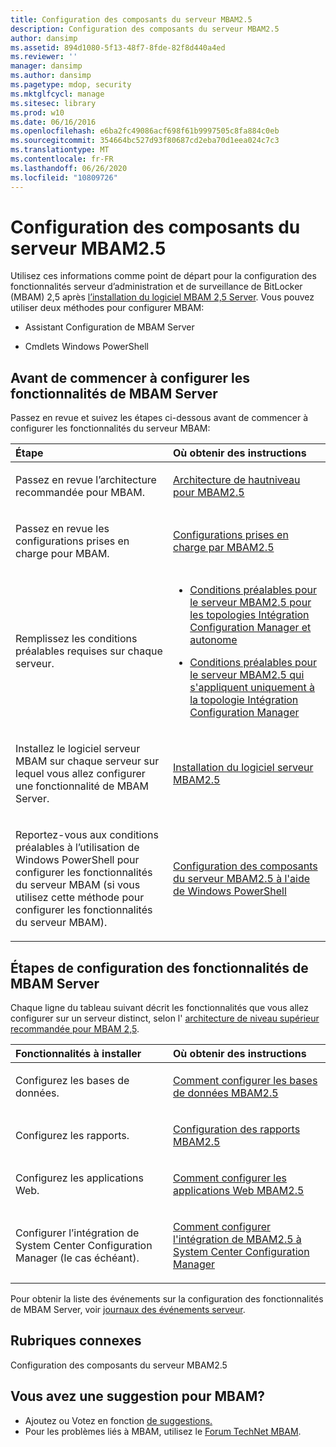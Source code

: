 ```yaml
---
title: Configuration des composants du serveur MBAM2.5
description: Configuration des composants du serveur MBAM2.5
author: dansimp
ms.assetid: 894d1080-5f13-48f7-8fde-82f8d440a4ed
ms.reviewer: ''
manager: dansimp
ms.author: dansimp
ms.pagetype: mdop, security
ms.mktglfcycl: manage
ms.sitesec: library
ms.prod: w10
ms.date: 06/16/2016
ms.openlocfilehash: e6ba2fc49086acf698f61b9997505c8fa884c0eb
ms.sourcegitcommit: 354664bc527d93f80687cd2eba70d1eea024c7c3
ms.translationtype: MT
ms.contentlocale: fr-FR
ms.lasthandoff: 06/26/2020
ms.locfileid: "10809726"
---
```

# Configuration des composants du serveur MBAM2.5


Utilisez ces informations comme point de départ pour la configuration des fonctionnalités serveur d’administration et de surveillance de BitLocker (MBAM) 2,5 après [l’installation du logiciel MBAM 2,5 Server](installing-the-mbam-25-server-software.md). Vous pouvez utiliser deux méthodes pour configurer MBAM:

-   Assistant Configuration de MBAM Server

-   Cmdlets Windows PowerShell

## Avant de commencer à configurer les fonctionnalités de MBAM Server


Passez en revue et suivez les étapes ci-dessous avant de commencer à configurer les fonctionnalités du serveur MBAM:

<table>
<colgroup>
<col width="50%" />
<col width="50%" />
</colgroup>
<thead>
<tr class="header">
<th align="left">Étape</th>
<th align="left">Où obtenir des instructions</th>
</tr>
</thead>
<tbody>
<tr class="odd">
<td align="left"><p>Passez en revue l’architecture recommandée pour MBAM.</p></td>
<td align="left"><p><a href="high-level-architecture-for-mbam-25.md" data-raw-source="[High-Level Architecture for MBAM 2.5](high-level-architecture-for-mbam-25.md)">Architecture de hautniveau pour MBAM2.5</a></p></td>
</tr>
<tr class="even">
<td align="left"><p>Passez en revue les configurations prises en charge pour MBAM.</p></td>
<td align="left"><p><a href="mbam-25-supported-configurations.md" data-raw-source="[MBAM 2.5 Supported Configurations](mbam-25-supported-configurations.md)">Configurations prises en charge par MBAM2.5</a></p></td>
</tr>
<tr class="odd">
<td align="left"><p>Remplissez les conditions préalables requises sur chaque serveur.</p></td>
<td align="left"><ul>
<li><p><a href="mbam-25-server-prerequisites-for-stand-alone-and-configuration-manager-integration-topologies.md" data-raw-source="[MBAM 2.5 Server Prerequisites for Stand-alone and Configuration Manager Integration Topologies](mbam-25-server-prerequisites-for-stand-alone-and-configuration-manager-integration-topologies.md)">Conditions préalables pour le serveur MBAM2.5 pour les topologies Intégration Configuration Manager et autonome</a></p></li>
<li><p><a href="mbam-25-server-prerequisites-that-apply-only-to-the-configuration-manager-integration-topology.md" data-raw-source="[MBAM 2.5 Server Prerequisites that Apply Only to the Configuration Manager Integration Topology](mbam-25-server-prerequisites-that-apply-only-to-the-configuration-manager-integration-topology.md)">Conditions préalables pour le serveur MBAM2.5 qui s'appliquent uniquement à la topologie Intégration Configuration Manager</a></p></li>
</ul></td>
</tr>
<tr class="even">
<td align="left"><p>Installez le logiciel serveur MBAM sur chaque serveur sur lequel vous allez configurer une fonctionnalité de MBAM Server.</p></td>
<td align="left"><p><a href="installing-the-mbam-25-server-software.md" data-raw-source="[Installing the MBAM 2.5 Server Software](installing-the-mbam-25-server-software.md)">Installation du logiciel serveur MBAM2.5</a></p></td>
</tr>
<tr class="odd">
<td align="left"><p>Reportez-vous aux conditions préalables à l’utilisation de Windows PowerShell pour configurer les fonctionnalités du serveur MBAM (si vous utilisez cette méthode pour configurer les fonctionnalités du serveur MBAM).</p></td>
<td align="left"><p><a href="configuring-mbam-25-server-features-by-using-windows-powershell.md" data-raw-source="[Configuring MBAM 2.5 Server Features by Using Windows PowerShell](configuring-mbam-25-server-features-by-using-windows-powershell.md)">Configuration des composants du serveur MBAM2.5 à l'aide de Windows PowerShell</a></p></td>
</tr>
</tbody>
</table>

 

## Étapes de configuration des fonctionnalités de MBAM Server


Chaque ligne du tableau suivant décrit les fonctionnalités que vous allez configurer sur un serveur distinct, selon l' [architecture de niveau supérieur recommandée pour MBAM 2,5](high-level-architecture-for-mbam-25.md).

<table>
<colgroup>
<col width="50%" />
<col width="50%" />
</colgroup>
<thead>
<tr class="header">
<th align="left">Fonctionnalités à installer</th>
<th align="left">Où obtenir des instructions</th>
</tr>
</thead>
<tbody>
<tr class="odd">
<td align="left"><p>Configurez les bases de données.</p></td>
<td align="left"><p><a href="how-to-configure-the-mbam-25-databases.md" data-raw-source="[How to Configure the MBAM 2.5 Databases](how-to-configure-the-mbam-25-databases.md)">Comment configurer les bases de données MBAM2.5</a></p></td>
</tr>
<tr class="even">
<td align="left"><p>Configurez les rapports.</p></td>
<td align="left"><p><a href="how-to-configure-the-mbam-25-reports.md" data-raw-source="[How to Configure the MBAM 2.5 Reports](how-to-configure-the-mbam-25-reports.md)">Configuration des rapports MBAM2.5</a></p></td>
</tr>
<tr class="odd">
<td align="left"><p>Configurez les applications Web.</p></td>
<td align="left"><p><a href="how-to-configure-the-mbam-25-web-applications.md" data-raw-source="[How to Configure the MBAM 2.5 Web Applications](how-to-configure-the-mbam-25-web-applications.md)">Comment configurer les applications Web MBAM2.5</a></p></td>
</tr>
<tr class="even">
<td align="left"><p>Configurer l’intégration de System Center Configuration Manager (le cas échéant).</p></td>
<td align="left"><p><a href="how-to-configure-the-mbam-25-system-center-configuration-manager-integration.md" data-raw-source="[How to Configure the MBAM 2.5 System Center Configuration Manager Integration](how-to-configure-the-mbam-25-system-center-configuration-manager-integration.md)">Comment configurer l'intégration de MBAM2.5 à System Center Configuration Manager</a></p></td>
</tr>
</tbody>
</table>

 

Pour obtenir la liste des événements sur la configuration des fonctionnalités de MBAM Server, voir [journaux des événements serveur](server-event-logs.md).



## Rubriques connexes


Configuration des composants du serveur MBAM2.5
 

 
## Vous avez une suggestion pour MBAM?
- Ajoutez ou Votez en fonction [de suggestions.](http://mbam.uservoice.com/forums/268571-microsoft-bitlocker-administration-and-monitoring) 
- Pour les problèmes liés à MBAM, utilisez le [Forum TechNet MBAM](https://social.technet.microsoft.com/Forums/home?forum=mdopmbam).




